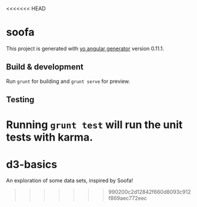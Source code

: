 <<<<<<< HEAD
# soofa

This project is generated with [yo angular generator](https://github.com/yeoman/generator-angular)
version 0.11.1.

## Build & development

Run `grunt` for building and `grunt serve` for preview.

## Testing

Running `grunt test` will run the unit tests with karma.
=======
# d3-basics
An exploration of some data sets, inspired by Soofa!
>>>>>>> 990200c2d12842f660d8093c912f869aec772eec
